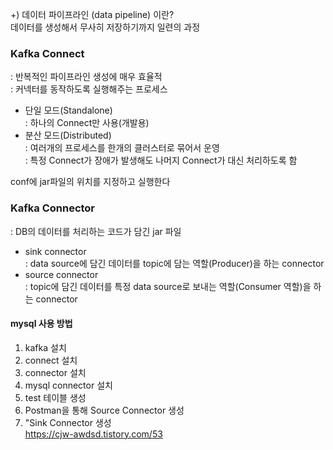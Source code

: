 +) 데이터 파이프라인 (data pipeline) 이란?    
데이터를 생성해서 무사히 저장하기까지 일련의 과정    
    
### Kafka Connect
: 반복적인 파이프라인 생성에 매우 효율적   
: 커넥터를 동작하도록 실행해주는 프로세스    
- 단일 모드(Standalone)     
  : 하나의 Connect만 사용(개발용)   
- 분산 모드(Distributed)   
  : 여러개의 프로세스를 한개의 클러스터로 묶어서 운영   
  : 특정 Connect가 장애가 발생해도 나머지 Connect가 대신 처리하도록 함    
  
conf에 jar파일의 위치를 지정하고 실행한다     
    
### Kafka Connector
: DB의 데이터를 처리하는 코드가 담긴 jar 파일   
- sink connector   
  : data source에 담긴 데이터를 topic에 담는 역할(Producer)을 하는 connector   
- source connector   
  : topic에 담긴 데이터를 특정 data source로 보내는 역할(Consumer 역할)을 하는 connector    
  
 #### mysql 사용 방법
 1. kafka 설치
 2. connect 설치
 3. connector 설치
 4. mysql connector 설치
 5. test 테이블 생성
 6. Postman을 통해 Source Connector 생성
 7. "Sink Connector 생성   
https://cjw-awdsd.tistory.com/53
 
